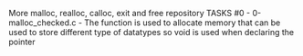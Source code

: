More malloc, realloc, calloc, exit and free repository
TASKS
#0 - 0-malloc_checked.c - The function is used to allocate memory that can be used to store different type of datatypes so void is used when declaring the pointer
